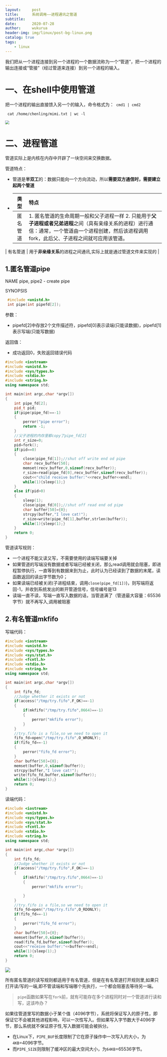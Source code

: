 ```yaml
---
layout:     post
title:      系统调用——进程通讯之管道
subtitle:   
date:       2020-07-28
author:     wukurua
header-img: img/linux/post-bg-linux.png
catalog: true
tags:
    - linux
---
```




我们把从一个进程连接到另一个进程的一个数据流称为一个“管道”，把一个进程的输出连接或“管接”（经过管道来连接）到另一个进程的输入。

# 一、在shell中使用管道

把一个进程的输出直接馈入另一个的输入，命令格式为：` cmd1 | cmd2`

```shell
 cat /home/chenling/mimi.txt | wc -l
```

<img src="https://cdn.jsdelivr.net/gh/wukurua/cloudimg@master/img/20200728201340.png" style="zoom: 80%;" />

# 二、进程管道

管道实际上是内核在内存中开辟了一块空间来交换数据。

管道特点：

- 管道是**半双工**的：数据只能向一个方向流动，所以**需要双方通信时，需要建立起两个管道**

- |   类型   | 特点                                                         |
  | :------: | :----------------------------------------------------------- |
  | 匿名管道 | 1. 匿名管道的生命周期一般和父子进程一样                                                                                2. 只能用于**父子进程或者兄弟进程**之间（具有亲缘关系的进程）进行通信：通常，一个管道由一个进程创建，然后该进程调用fork，此后父、子进程之间就可应用该管道。 |
| 有名管道 | 用于**非亲缘关系**的进程之间通讯,实际上就是通过管道文件来实现的 |
  

## 1.匿名管道pipe

NAME
       pipe, pipe2 - create pipe

SYNOPSIS

```c
 #include <unistd.h>
 int pipe(int pipefd[2]);
```

参数：

- pipefd[2]中存放2个文件描述符，pipefd[0]表示读端(只能读数据)，pipefd[1]表示写端(只能写数据)

返回值：

- 成功返回0，失败返回错误代码

```c++
#include <iostream>
#include <unistd.h>
#include <sys/types.h>
#include <stdio.h>
#include <string.h>
using namespace std;

int main(int argc,char *argv[])
{
    int pipe_fd[2];
    pid_t pid;
    if(pipe(pipe_fd)==-1)
    {
        perror("pipe error");
        return -1;
    }
	//父子进程的内存里都copy了pipe_fd[2]
    int r_size=0;
    pid=fork();
    if(pid==0)
    {
        close(pipe_fd[1]);//shut off write end od pipe
        char recv_buffer[50];
        memset(recv_buffer,0,sizeof(recv_buffer));
        r_size=read(pipe_fd[0],recv_buffer,sizeof(recv_buffer));
        cout<<"child receive buffer:"<<recv_buffer<<endl;
        while(1){sleep(1);}
    }
    else if(pid>0)
    {
        sleep(1);
        close(pipe_fd[0]);//shut off read end od pipe
        char buffer[50]={0};
        strcpy(buffer,"I love cat!");
        r_size=write(pipe_fd[1],buffer,strlen(buffer));
        while(1){sleep(1);}
    }
    return 0;
}
```

管道读写规则：

- 一个进程不能又读又写，不需要使用的读端写端要关掉
- 如果管道的写端没有数据或者写端已经被关闭，那么read调用就会阻塞，即进程暂停执行，一直等到有数据来到为止，此时认为已经读到了数据的末尾，读函数返回的读出字节数为0；
- 如果读端已经被关闭(子进程结束，调用`close(pipe_fd[1])`)，则写端将返回-1，并收到系统发出的断开管道信号，信号编号是13
- 读端一直不读，写端一直写入数据的话，当管道满了（管道最大容量：65536字节）就不再写入,调用被阻塞

## 2.有名管道mkfifo

写端代码：

```c++
#include <iostream>
#include <unistd.h>
#include <sys/types.h>
#include <sys/stat.h>
#include <fcntl.h>
#include <stdio.h>
#include <string.h>
using namespace std;

int main(int argc,char *argv[])
{
    int fifo_fd;
    //Judge whether it exists or not
    if(access("/tmp/try.fifo",F_OK)==-1)
    {
        if(mkfifo("/tmp/try.fifo",0664)==-1)
        {
            perror("mkfifo error");
        }
    }
    //try.fifo is a file,so we need to open it
    fifo_fd=open("/tmp/try.fifo",O_WRONLY);
    if(fifo_fd==-1)
    {
        perror("fifo_fd error");
    }
    char buffer[50]={0};
    memset(buffer,0,sizeof(buffer));
    strcpy(buffer,"I love cat!");
    write(fifo_fd,buffer,sizeof(buffer));
    while(1){sleep(1);}
    return 0;
}
```

读端代码：

```c++
#include <iostream>
#include <unistd.h>
#include <sys/types.h>
#include <sys/stat.h>
#include <fcntl.h>
#include <stdio.h>
#include <string.h>
using namespace std;

int main(int argc,char *argv[])
{
    int fifo_fd;
    //Judge whether it exists or not
    if(access("/tmp/try.fifo",F_OK)==-1)
    {
        if(mkfifo("/tmp/try.fifo",0664)==-1)
        {
            perror("mkfifo error");

        }
    }
    //try.fifo is a file,so we need to open it
    fifo_fd=open("/tmp/try.fifo",O_RDONLY);
    if(fifo_fd==-1)
    {
        perror("fifo_fd error");
    }
    char buffer[50]={0};
    memset(buffer,0,sizeof(buffer));
    read(fifo_fd,buffer,sizeof(buffer));
    cout<<"receive buffer:"<<buffer<<endl;
    while(1){sleep(1);}
    return 0;
}
```

![](https://cdn.jsdelivr.net/gh/wukurua/cloudimg@master/img/20200730210749.png)

所有匿名管道的读写规则都适用于有名管道，但是在有名管道打开规则里,如果只打开读/写的一端,即不管读端和写端哪个先执行，一个都会阻塞去等待另一端。

> `pipe`函数如果写在`fork`前，就有可能存在多个进程同时对一个管道进行读和写，这该咋办？

如果往管道里写的数据小于某个值（4096字节），系统将保证写入的原子性，即保证它不会被其他进程影响，可以一次性写入。但如果写入字节数大于4096字节，那么系统就不保证原子性,写入数据可能会被拆分。

- 在Linux下，`PIPE_BUF`长度限制了它在原子操作中一次写入的大小，为`4KB`=4096字节。
- 而`PIPE_SIZE`则限制了缓冲区的最大空间大小，为`64KB`=65536字节。